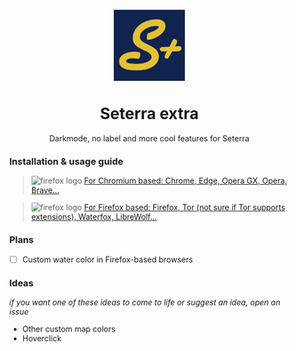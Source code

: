 <p align="center">
  <img src="./chromium/images/icon128.png" alt="seterraextra-logo"/>
</p>

<h1 align="center">
  Seterra extra
</h1>
<p align="center">
   Darkmode, no label and more cool features for Seterra 
</p>

### Installation & usage guide

> <img src="https://upload.wikimedia.org/wikipedia/commons/thumb/2/28/Chromium_Logo.svg/512px-Chromium_Logo.svg.png" alt="firefox logo" width="32px" height="32px" /> [For Chromium based: Chrome, Edge, Opera GX, Opera, Brave...](./chromium/README.md)

> <img src="https://upload.wikimedia.org/wikipedia/commons/thumb/a/a0/Firefox_logo%2C_2019.svg/220px-Firefox_logo%2C_2019.svg.png" alt="firefox logo" width="32px" height="32px" /> [For Firefox based: Firefox, Tor (not sure if Tor supports extensions), Waterfox, LibreWolf...](./firefox/README.md)

### Plans

- [ ] Custom water color in Firefox-based browsers

### Ideas

*if you want one of these ideas to come to life or suggest an idea, open an issue*

- Other custom map colors
- Hoverclick
